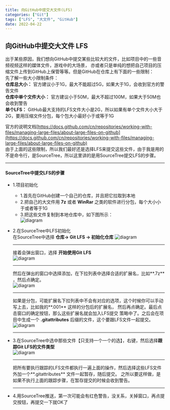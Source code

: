 ```yaml
---
title: 向GitHub中提交大文件(LFS)
categories: ["Git"]
tags: ["LFS", "大文件", "GitHub"]
date: 2022-04-22
---
```



## 向GitHub中提交大文件 LFS 

出于某些原因，我们想向GitHub中提交某些比较大的文件，比如项目中的一些音频视频这样的媒体文件，游戏中的大场景，
亦或者只是单纯的想把自己项目的压缩文件上传到GitHub上保管等等。但是GitHub在仓库上有下面的一些限制：  
先了解一些大小限制条件：  
**仓库总大小：** 官方建议小于1G，最大不能超过5G，如果大于1G，会收到官方的警告文件  
**仓库中单个文件大小：** 官方建议小于50M，最大不超过100M，如果大于50M也会收到警告  
**单个LFS：** GitHub最大支持的LFS文件大小是2G，所以如果有单个文件大小大于2G，要用压缩文件分包，每个包大小最好小于或等于1G  

官方的说明文档[https://docs.github.com/cn/repositories/working-with-files/managing-large-files/about-large-files-on-github](https://docs.github.com/cn/repositories/working-with-files/managing-large-files/about-large-files-on-github)  
由于上面的这些限制，所以我们最好还是选择LFS来提交这些文件，由于我是用的不是命令行，是SourceTree，所以这里讲的是用SourceTree提交LFS的步骤。  

***

#### SourceTree中提交LFS的步骤

- 1.项目初始化  
    - 1.首先在GitHub创建一个自己的仓库，并且把它拉取到本地  
    - 2.把自己的大文件用 **7z** 或者 **WinRar** 之类的软件进行分包，每个大小小于或者等于1G  
    - 3.把这些文件复制到本地仓库中，如下图所示：  
        ![diagram](/game-tech-post/img/common/1.png)
- 2.在SourceTree中LFS初始化  
    在SourceTree中选择 **仓库-> Git LFS -> 初始化仓库**
    ![diagram](/game-tech-post/img/common/2.png) 
    ***  

    接着会弹出窗口，选择 **开始使用Git LFS**   
    ![diagram](/game-tech-post/img/common/3.png)  
    ***  

    然后在弹出的窗口中选择添加，在下拉列表中选择合适的扩展名，比如**.7z** ，然后点确定。  
    ![diagram](/game-tech-post/img/common/4.png)  
    ***

    如果是分包，可能扩展名下拉列表中不会有对应的选项，这个时候你可以手动写上去，比如我的**.001** 这样的分包后的扩展名，
    然后再点确定。最后点击窗口的确定按钮，那么这些扩展名就会加入LFS提交
    策略中了。之后会在项目中生成一个 **.gitattributes** 后缀的文件，这个要跟LFS文件一起提交。
    ![diagram](/game-tech-post/img/common/5.png)  
    ***  

- 3.在SourceTree中选中那些文件【只支持一个一个的选】，右键，然后选择**跟踪Git LFS的文件类型**  
    ![diagram](/game-tech-post/img/common/6.png)  
    ***  
    把所有要执行跟踪的LFS文件都执行一遍上面的操作，然后选择这些LFS文件外加一个**.gitattributes** 文件一起暂存，随后提交。
    之所以要这样做，是如果不执行上面的跟踪步骤，在暂存提交的时候会收到警告。
    ***  

- 4.用SourceTree推送，第一次可能会有红色警告，没关系，关掉窗口，再点提交按钮，再提交一下就OK了

